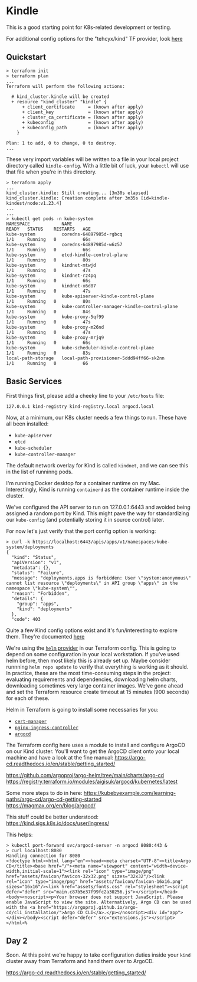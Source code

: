 # Kindle
This is a good starting point for K8s-related development or testing.

For additional config options for the "tehcyx/kind" TF provider, look [here](https://github.com/tehcyx/terraform-provider-kind/blob/master/docs/resources/cluster.md)

## Quickstart
```
> terraform init
> terraform plan
...
Terraform will perform the following actions:

  # kind_cluster.kindle will be created
  + resource "kind_cluster" "kindle" {
      + client_certificate     = (known after apply)
      + client_key             = (known after apply)
      + cluster_ca_certificate = (known after apply)
      + kubeconfig             = (known after apply)
      + kubeconfig_path        = (known after apply)
    }

Plan: 1 to add, 0 to change, 0 to destroy.
...
```
These very import variables will be written to a file in your local project directory called `kindle-config`. With a little bit of luck, your `kubectl` will use that file when you're in this directory.

```
> terraform apply
...
kind_cluster.kindle: Still creating... [3m30s elapsed]
kind_cluster.kindle: Creation complete after 3m35s [id=kindle-kindest/node:v1.23.4]
...
...
> kubectl get pods -n kube-system
NAMESPACE            NAME                                           READY   STATUS    RESTARTS   AGE
kube-system          coredns-64897985d-rgbcq                        1/1     Running   0          66s
kube-system          coredns-64897985d-w6z57                        1/1     Running   0          66s
kube-system          etcd-kindle-control-plane                      1/1     Running   0          80s
kube-system          kindnet-mtwjd                                  1/1     Running   0          47s
kube-system          kindnet-rz4pq                                  1/1     Running   0          66s
kube-system          kindnet-x6d87                                  1/1     Running   0          47s
kube-system          kube-apiserver-kindle-control-plane            1/1     Running   0          80s
kube-system          kube-controller-manager-kindle-control-plane   1/1     Running   0          84s
kube-system          kube-proxy-5qf99                               1/1     Running   0          47s
kube-system          kube-proxy-m26nd                               1/1     Running   0          47s
kube-system          kube-proxy-mrjq9                               1/1     Running   0          66s
kube-system          kube-scheduler-kindle-control-plane            1/1     Running   0          83s
local-path-storage   local-path-provisioner-5ddd94ff66-sk2nn        1/1     Running   0          66
```

## Basic Services

First things first, please add a cheeky line to your `/etc/hosts` file:
```
127.0.0.1 kind-registry kind-registry.local argocd.local
```

Now, at a minimum, our K8s cluster needs a few things to run. These have all been installed: 

 - `kube-apiserver`
 - `etcd`
 - `kube-scheduler`
 - `kube-controller-manager`

The default network overlay for Kind is called `kindnet`, and we can see this in the list of runninng pods.

I'm running Docker desktop for a container runtime on my Mac. Interestingly, Kind is running `containerd` as the container runtime inside the cluster.

We've configured the API server to run on 127.0.0.1:6443 and avoided being assigned a random port by Kind. This might pave the way for standardizing our `kube-config` (and potentially storing it in source control) later.

For now let's just verify that the port config option is working:
```
> curl -k https://localhost:6443/apis/apps/v1/namespaces/kube-system/deployments
{
  "kind": "Status",
  "apiVersion": "v1",
  "metadata": {},
  "status": "Failure",
  "message": "deployments.apps is forbidden: User \"system:anonymous\" cannot list resource \"deployments\" in API group \"apps\" in the namespace \"kube-system\"",
  "reason": "Forbidden",
  "details": {
    "group": "apps",
    "kind": "deployments"
  },
  "code": 403
```

Quite a few Kind config options exist and it's fun/interesting to explore them. They're documented [here](https://kind.sigs.k8s.io/docs/user/configuration/)

We're using the [`helm` provider](https://registry.terraform.io/providers/hashicorp/helm/latest/docs) in our Terraform config. This is going to depend on some configuration in your local workstation. If you've used helm before, then most likely this is already set up. Maybe consider runnning `helm repo update` to verify that everything is working as it should. In practice, these are the most time-consuming steps in the project: evaluating requirements and dependencies, downloading helm charts, downloading sometimes very large container images. We've gone ahead and set the Terraform resource create timeout at 15 minutes (900 seconds) for each of these.

Helm in Terraform is going to install some necessaries for you:
 - [`cert-manager`](https://cert-manager.io/docs/getting-started/)
 - [`nginx-ingress-controller`](https://kubernetes.github.io/ingress-nginx/deploy/)
 - [`argocd`](https://kubebyexample.com/learning-paths/argo-cd/argo-cd-getting-started)

The Terraform config here uses a module to install and configure ArgoCD on our Kind cluster. You'll want to get the ArgoCD client onto your local machine and have a look at the fine manual: https://argo-cd.readthedocs.io/en/stable/getting_started/

https://github.com/argoproj/argo-helm/tree/main/charts/argo-cd
https://registry.terraform.io/modules/aigisuk/argocd/kubernetes/latest

Some more steps to do in here: 
https://kubebyexample.com/learning-paths/argo-cd/argo-cd-getting-started
https://magmax.org/en/blog/argocd/

This stuff could be better understood: 
https://kind.sigs.k8s.io/docs/user/ingress/

This helps:
```
> kubectl port-forward svc/argocd-server -n argocd 8080:443 &
> curl localhost:8080
Handling connection for 8080
<!doctype html><html lang="en"><head><meta charset="UTF-8"><title>Argo CD</title><base href="/"><meta name="viewport" content="width=device-width,initial-scale=1"><link rel="icon" type="image/png" href="assets/favicon/favicon-32x32.png" sizes="32x32"/><link rel="icon" type="image/png" href="assets/favicon/favicon-16x16.png" sizes="16x16"/><link href="assets/fonts.css" rel="stylesheet"><script defer="defer" src="main.c87b5e37f99fc2a30256.js"></script></head><body><noscript><p>Your browser does not support JavaScript. Please enable JavaScript to view the site. Alternatively, Argo CD can be used with the <a href="https://argoproj.github.io/argo-cd/cli_installation/">Argo CD CLI</a>.</p></noscript><div id="app"></div></body><script defer="defer" src="extensions.js"></script></html>%
```

## Day 2

Soon.
At this point we're happy to take configuration duties inside your `kind` cluster away from Terraform and hand them over to ArgoCD.

https://argo-cd.readthedocs.io/en/stable/getting_started/
